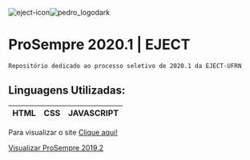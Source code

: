 ![eject-icon](https://user-images.githubusercontent.com/51061735/74586434-17d25280-4fc6-11ea-80eb-3c0cde9304bb.png)![pedro_logodark](https://user-images.githubusercontent.com/51061735/74586427-f96c5700-4fc5-11ea-89f9-110a447898e5.png)
# ProSempre 2020.1 | EJECT
```
Repositório dedicado ao processo seletivo de 2020.1 da EJECT-UFRN
```
## Linguagens Utilizadas:
|HTML|CSS|JAVASCRIPT|
|----|---|----------|

Para visualizar o site [Clique aqui!](https://pedroflp.github.io/EJECT2020/)

[Visualizar ProSempre 2019.2](https://github.com/pedroflp/EJECT2019/blob/master/README.md)
